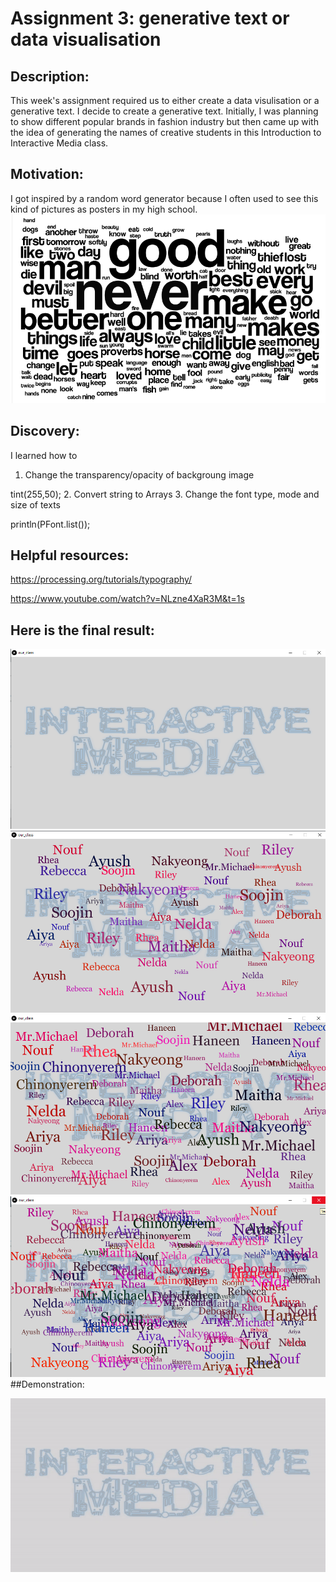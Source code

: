 # Assignment 3: generative text or data visualisation

## Description: 
This week's assignment required us to either create a data visulisation or a generative text. I decide to create a generative text. Initially, I was planning to show different popular brands 
in fashion industry but then came up with the idea of generating the names of creative students in this Introduction to Interactive Media class.

## Motivation:
I got inspired by a random word generator because I often used to see this kind of pictures as posters in my high school.
![](random-word-generator.gif) 

## Discovery:
I learned how to 
1. Change the transparency/opacity of backgroung image

tint(255,50);
2. Convert string to Arrays
3. Change the font type, mode and size of texts

println(PFont.list());

## Helpful resources:
https://processing.org/tutorials/typography/

https://www.youtube.com/watch?v=NLzne4XaR3M&t=1s

## Here is the final result:
![](01.png)
![](03.png)
![](02.png)
![](04.png)
##Demonstration:

![](demonstration.gif)
